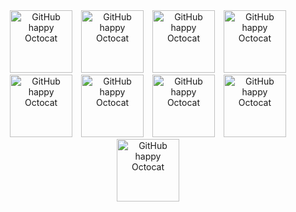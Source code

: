 <div align="center">
  <img src="https://github.com/images/mona-happy.gif" alt="GitHub happy Octocat" width="100" style="margin: 0 5px;">
  <img src="https://github.com/images/mona-happy.gif" alt="GitHub happy Octocat" width="100" style="margin: 0 5px;">
  <img src="https://github.com/images/mona-happy.gif" alt="GitHub happy Octocat" width="100" style="margin: 0 5px;">
  <img src="https://github.com/images/mona-happy.gif" alt="GitHub happy Octocat" width="100" style="margin: 0 5px;">
  <img src="https://github.com/images/mona-happy.gif" alt="GitHub happy Octocat" width="100" style="margin: 0 5px;">
  <img src="https://github.com/images/mona-happy.gif" alt="GitHub happy Octocat" width="100" style="margin: 0 5px;">
  <img src="https://github.com/images/mona-happy.gif" alt="GitHub happy Octocat" width="100" style="margin: 0 5px;">
  <img src="https://github.com/images/mona-happy.gif" alt="GitHub happy Octocat" width="100" style="margin: 0 5px;">
  <img src="https://github.com/images/mona-happy.gif" alt="GitHub happy Octocat" width="100" style="margin: 0 5px;">
</div>
